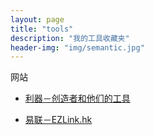 ```yaml
---
layout: page
title: "tools"
description: "我的工具收藏夹"
header-img: "img/semantic.jpg"
---
```




网站


- [利器－创造者和他们的工具](http://liqi.io/)

- [易联－EZLink.hk](https://www.ezlink.hk/)






